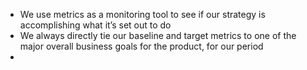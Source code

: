 - We use metrics as a monitoring tool to see if our strategy is accomplishing what it’s set out to do
- We always directly tie our baseline and target metrics to one of the major overall business goals for the product, for our period
- 
